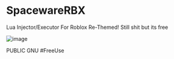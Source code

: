 # SpacewareRBX
Lua Injector/Executor For Roblox 
Re-Themed! Still shit but its free

![image](https://user-images.githubusercontent.com/73680704/193070892-6d9745d3-1622-46b1-86a1-0ea6a4012931.png)

PUBLIC GNU #FreeUse



